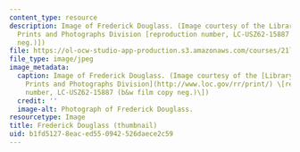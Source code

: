 ```yaml
---
content_type: resource
description: Image of Frederick Douglass. (Image courtesy of the Library of Congress,
  Prints and Photographs Division [reproduction number, LC-USZ62-15887 (b&w film copy
  neg.)])
file: https://ol-ocw-studio-app-production.s3.amazonaws.com/courses/21l-707-writing-early-american-lives-gender-race-nation-faith-fall-2005/b1fd51278eaced550942526daece2c59_21l-707f05-th.jpg
file_type: image/jpeg
image_metadata:
  caption: Image of Frederick Douglass. (Image courtesy of the [Library of Congress,
    Prints and Photographs Division](http://www.loc.gov/rr/print/) \[reproduction
    number, LC-USZ62-15887 (b&w film copy neg.)\])
  credit: ''
  image-alt: Photograph of Frederick Douglass.
resourcetype: Image
title: Frederick Douglass (thumbnail)
uid: b1fd5127-8eac-ed55-0942-526daece2c59
---
```

